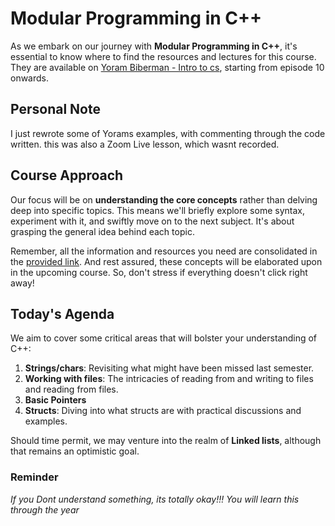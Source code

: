 # Modular Programming in C++

As we embark on our journey with **Modular Programming in C++**, it's essential to know where to find the resources and lectures for this course. They are available on [Yoram Biberman - Intro to cs](https://sites.google.com/view/yoramb-intro2cs/home), starting from episode 10 onwards.

## Personal Note
I just rewrote some of Yorams examples, with commenting through the code written. 
this was also a Zoom Live lesson, which wasnt recorded.
## Course Approach

Our focus will be on **understanding the core concepts** rather than delving deep into specific topics. This means we'll briefly explore some syntax, experiment with it, and swiftly move on to the next subject. It's about grasping the general idea behind each topic.

Remember, all the information and resources you need are consolidated in the [provided link](https://sites.google.com/view/yoramb-intro2cs/home). And rest assured, these concepts will be elaborated upon in the upcoming course. So, don't stress if everything doesn't click right away!

## Today's Agenda

We aim to cover some critical areas that will bolster your understanding of C++:

1. **Strings/chars**: Revisiting what might have been missed last semester.
2. **Working with files**: The intricacies of reading from and writing to files and reading from files.
3. **Basic Pointers**
4. **Structs**: Diving into what structs are with practical discussions and examples.

Should time permit, we may venture into the realm of **Linked lists**, although that remains an optimistic goal.

### Reminder


*If you Dont understand something, its totally okay!!!*
*You will learn this through the year*